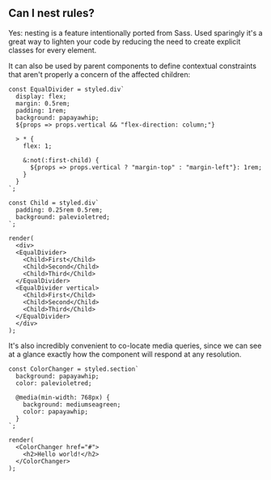 ## Can I nest rules?

Yes: nesting is a feature intentionally ported from Sass. Used sparingly it's a
great way to lighten your code by reducing the need to create explicit classes for every element.

It can also be used by parent components to define contextual constraints that aren't properly a concern of the affected children:

```react
const EqualDivider = styled.div`
  display: flex;
  margin: 0.5rem;
  padding: 1rem;
  background: papayawhip;
  ${props => props.vertical && "flex-direction: column;"}

  > * {
    flex: 1;

    &:not(:first-child) {
      ${props => props.vertical ? "margin-top" : "margin-left"}: 1rem;
    }
  }
`;

const Child = styled.div`
  padding: 0.25rem 0.5rem;
  background: palevioletred;
`;

render(
  <div>
  <EqualDivider>
    <Child>First</Child>
    <Child>Second</Child>
    <Child>Third</Child>
  </EqualDivider>
  <EqualDivider vertical>
    <Child>First</Child>
    <Child>Second</Child>
    <Child>Third</Child>
  </EqualDivider>
  </div>
);
```

It's also incredibly convenient to co-locate media queries, since we can see at a glance
exactly how the component will respond at any resolution.

```react
const ColorChanger = styled.section`
  background: papayawhip;
  color: palevioletred;

  @media(min-width: 768px) {
    background: mediumseagreen;
    color: papayawhip;
  }
`;

render(
  <ColorChanger href="#">
    <h2>Hello world!</h2>
  </ColorChanger>
);
```
